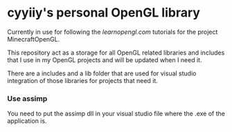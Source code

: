 # cyyiiy's personal OpenGL library

Currently in use for following the *learnopengl.com* tutorials for the project MinecraftOpenGL.

This repository act as a storage for all OpenGL related libraries and includes that I use in my OpenGL projects and will be updated when I need it.

There are a includes and a lib folder that are used for visual studio integration of those libraries for projects that need it.


### Use assimp

You need to put the assimp dll in your visual studio file where the .exe of the application is.